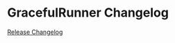 # GracefulRunner Changelog

[Release Changelog](https://github.com/spryker/graceful-runner/releases)
